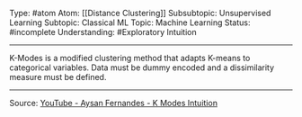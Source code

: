 Type: #atom 
Atom: [[Distance Clustering]]
Subsubtopic: Unsupervised Learning
Subtopic: Classical ML
Topic: Machine Learning
Status: #incomplete 
Understanding: #Exploratory Intuition

----
K-Modes is a modified clustering method that adapts K-means to categorical variables. Data must be dummy encoded and a dissimilarity measure must be defined. 






---
Source: [YouTube - Aysan Fernandes - K Modes Intuition](https://www.youtube.com/watch?v=b39_vipRkUo&ab_channel=AysanFernandes)